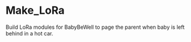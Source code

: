 # Make_LoRa
Build LoRa modules for BabyBeWell to page the parent when baby is left behind in a hot car.
